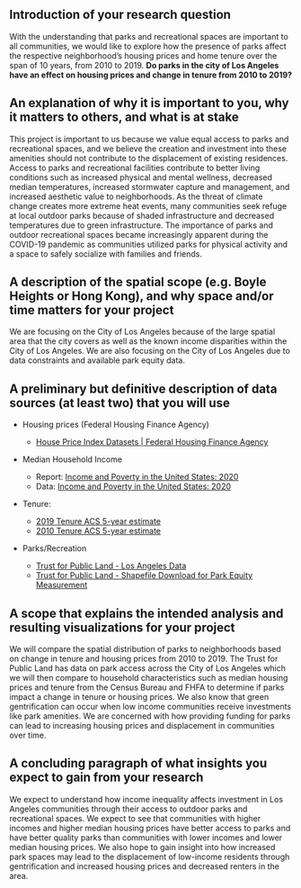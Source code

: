 ## Introduction of your research question
With the understanding that parks and recreational spaces are important to all communities, we would like to explore how the presence of parks affect the respective neighborhood’s housing prices and home tenure over the span of 10 years, from 2010 to 2019. **Do parks in the city of Los Angeles have an effect on housing prices and change in tenure from 2010 to 2019?**

 

## An explanation of why it is important to you, why it matters to others, and what is at stake
This project is important to us because we value equal access to parks and recreational spaces, and we believe the creation and investment into these amenities should not contribute to the displacement of existing residences. Access to parks and recreational facilities contribute to better living conditions such as increased physical and mental wellness, decreased median temperatures, increased stormwater capture and management, and increased aesthetic value to neighborhoods. As the threat of climate change creates more extreme heat events, many communities seek refuge at local outdoor parks because of shaded infrastructure and decreased temperatures due to green infrastructure. The importance of parks and outdoor recreational spaces became increasingly apparent during the COVID-19 pandemic as communities utilized parks for physical activity and a space to safely socialize with families and friends.

## A description of the spatial scope (e.g. Boyle Heights or Hong Kong), and why space and/or time matters for your project
We are focusing on the City of Los Angeles because of the large spatial area that the city covers as well as the known income disparities within the City of Los Angeles. We are also focusing on the City of Los Angeles due to data constraints and available park equity data. 

## A preliminary but definitive description of data sources (at least two) that you will use
* Housing prices (Federal Housing Finance Agency)
  * [House Price Index Datasets | Federal Housing Finance Agency](https://www.fhfa.gov/DataTools/Downloads/Pages/House-Price-Index-Datasets.aspx)
* Median Household Income 
  * Report: [Income and Poverty in the United States: 2020](https://www.census.gov/library/publications/2021/demo/p60-273.html)
  * Data: [Income and Poverty in the United States: 2020](https://www.census.gov/data/tables/2021/demo/income-poverty/p60-273.html)
* Tenure:
  * [2019 Tenure ACS 5-year estimate](https://www.socialexplorer.com/tables/ACS2019_5yr/R13021374)
  * [2010 Tenure ACS 5-year estimate](https://www.socialexplorer.com/tables/ACS2010_5yr/R13021377)

* Parks/Recreation
  * [Trust for Public Land - Los Angeles Data](https://www.tpl.org/city/los-angeles-california)
  * [Trust for Public Land - Shapefile Download for Park Equity Measurement ](https://www.tpl.org/parkserve/downloads )

## A scope that explains the intended analysis and resulting visualizations for your project
We will compare the spatial distribution of parks to neighborhoods based on change in tenure and housing prices from 2010 to 2019. The Trust for Public Land has data on park access across the City of Los Angeles which we will then compare to household characteristics such as median housing prices and tenure from the Census Bureau and FHFA to determine if parks impact a change in tenure or housing prices. We also know that green gentrification can occur when low income communities receive investments like park amenities. We are concerned with how providing funding for parks can lead to increasing housing prices and displacement in communities over time. 

## A concluding paragraph of what insights you expect to gain from your research
We expect to understand how income inequality affects investment in Los Angeles communities through their access to outdoor parks and recreational spaces. We expect to see that communities with higher incomes and higher median housing prices have better access to parks and have better quality parks than communities with lower incomes and lower median housing prices. We also hope to gain insight into how increased park spaces may lead to the displacement of low-income residents through gentrification and increased housing prices and decreased renters in the area. 

 

